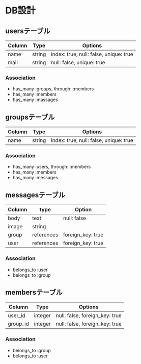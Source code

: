 # DB設計

## usersテーブル
|Column|Type|Options|
|------|----|-------|
|name|string|index: true, null: false, unique: true|
|mail|string|null: false, unique: true|

### Association
- has_many :groups, through: :members
- has_many :members
- has_many :massages

## groupsテーブル
|Column|Type|Options|
|------|----|-------|
|name|string|index: true, null: false, unique: true|

### Association
- has_many :users, through: :members
- has_many :members
- has_many :messages

## messagesテーブル
|Column|type|Option|
|------|----|------|
|body|text|null: false|
|image|string||
|group|references|foreign_key: true|
|user|references|foreign_key: true|

### Association
- belongs_to :user
- belongs_to :group

## membersテーブル

|Column|Type|Options|
|------|----|-------|
|user_id|integer|null: false, foreign_key: true|
|group_id|integer|null: false, foreign_key: true|

### Association
- belongs_to :group
- belongs_to :user